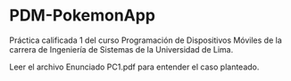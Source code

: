 # PDM-PokemonApp
Práctica calificada 1 del curso Programación de Dispositivos Móviles de la carrera de Ingeniería de Sistemas de la Universidad de Lima.

Leer el archivo Enunciado PC1.pdf para entender el caso planteado.
